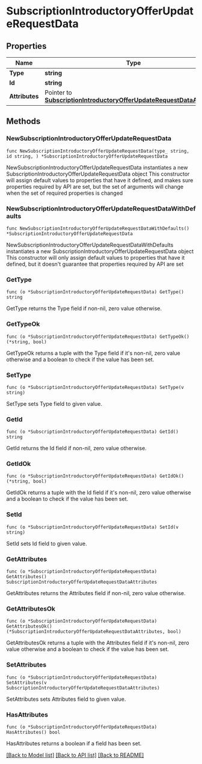 # SubscriptionIntroductoryOfferUpdateRequestData

## Properties

Name | Type | Description | Notes
------------ | ------------- | ------------- | -------------
**Type** | **string** |  | 
**Id** | **string** |  | 
**Attributes** | Pointer to [**SubscriptionIntroductoryOfferUpdateRequestDataAttributes**](SubscriptionIntroductoryOfferUpdateRequestDataAttributes.md) |  | [optional] 

## Methods

### NewSubscriptionIntroductoryOfferUpdateRequestData

`func NewSubscriptionIntroductoryOfferUpdateRequestData(type_ string, id string, ) *SubscriptionIntroductoryOfferUpdateRequestData`

NewSubscriptionIntroductoryOfferUpdateRequestData instantiates a new SubscriptionIntroductoryOfferUpdateRequestData object
This constructor will assign default values to properties that have it defined,
and makes sure properties required by API are set, but the set of arguments
will change when the set of required properties is changed

### NewSubscriptionIntroductoryOfferUpdateRequestDataWithDefaults

`func NewSubscriptionIntroductoryOfferUpdateRequestDataWithDefaults() *SubscriptionIntroductoryOfferUpdateRequestData`

NewSubscriptionIntroductoryOfferUpdateRequestDataWithDefaults instantiates a new SubscriptionIntroductoryOfferUpdateRequestData object
This constructor will only assign default values to properties that have it defined,
but it doesn't guarantee that properties required by API are set

### GetType

`func (o *SubscriptionIntroductoryOfferUpdateRequestData) GetType() string`

GetType returns the Type field if non-nil, zero value otherwise.

### GetTypeOk

`func (o *SubscriptionIntroductoryOfferUpdateRequestData) GetTypeOk() (*string, bool)`

GetTypeOk returns a tuple with the Type field if it's non-nil, zero value otherwise
and a boolean to check if the value has been set.

### SetType

`func (o *SubscriptionIntroductoryOfferUpdateRequestData) SetType(v string)`

SetType sets Type field to given value.


### GetId

`func (o *SubscriptionIntroductoryOfferUpdateRequestData) GetId() string`

GetId returns the Id field if non-nil, zero value otherwise.

### GetIdOk

`func (o *SubscriptionIntroductoryOfferUpdateRequestData) GetIdOk() (*string, bool)`

GetIdOk returns a tuple with the Id field if it's non-nil, zero value otherwise
and a boolean to check if the value has been set.

### SetId

`func (o *SubscriptionIntroductoryOfferUpdateRequestData) SetId(v string)`

SetId sets Id field to given value.


### GetAttributes

`func (o *SubscriptionIntroductoryOfferUpdateRequestData) GetAttributes() SubscriptionIntroductoryOfferUpdateRequestDataAttributes`

GetAttributes returns the Attributes field if non-nil, zero value otherwise.

### GetAttributesOk

`func (o *SubscriptionIntroductoryOfferUpdateRequestData) GetAttributesOk() (*SubscriptionIntroductoryOfferUpdateRequestDataAttributes, bool)`

GetAttributesOk returns a tuple with the Attributes field if it's non-nil, zero value otherwise
and a boolean to check if the value has been set.

### SetAttributes

`func (o *SubscriptionIntroductoryOfferUpdateRequestData) SetAttributes(v SubscriptionIntroductoryOfferUpdateRequestDataAttributes)`

SetAttributes sets Attributes field to given value.

### HasAttributes

`func (o *SubscriptionIntroductoryOfferUpdateRequestData) HasAttributes() bool`

HasAttributes returns a boolean if a field has been set.


[[Back to Model list]](../README.md#documentation-for-models) [[Back to API list]](../README.md#documentation-for-api-endpoints) [[Back to README]](../README.md)


